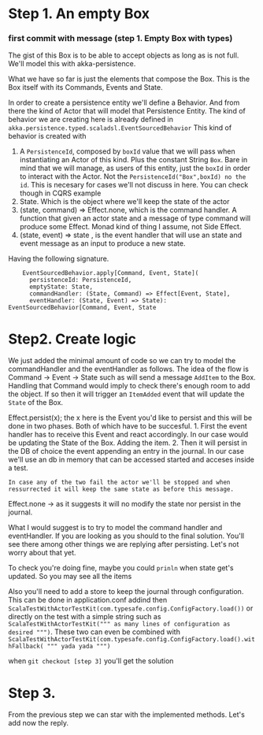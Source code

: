 # Step 1. An empty Box
### first commit with message (step 1. Empty Box with types)

The gist of this Box is to be able to accept objects as long as is not full. We'll model this with akka-persistence.

What we have so far is just the elements that compose the Box. This is the Box itself with its Commands, Events and State.

In order to create a persistence entity we'll define a Behavior. And from there the kind of Actor that will model that Persistence Entity. The kind of behavior we are creating here is already defined in `akka.persistence.typed.scaladsl.EventSourcedBehavior`
This kind of behavior is created with 
1. A `PersistenceId`, composed by `boxId` value that we will pass when instantiating an Actor of this kind. Plus the constant String `Box`.  Bare in  mind that we will manage, as  users of this entity, just  the `boxId` in order to interact with the Actor. Not the `PersistenceId("Box",boxId) no the id`. This is necesary for cases we'll not discuss in here. You can check though in CQRS example
2. State. Which is the object where we'll keep the state of the actor
3. (state, command) => Effect.none, which is the command handler. A function that given an actor state and a message of type command will produce some Effect. Monad kind of thing I assume, not Side Effect.
4. (state, event) => state , is the event handler that will use an state and event message as an input to produce a new state.

Having the following signature.  
```   
    EventSourcedBehavior.apply[Command, Event, State](
      persistenceId: PersistenceId,
      emptyState: State,
      commandHandler: (State, Command) => Effect[Event, State],
      eventHandler: (State, Event) => State): EventSourcedBehavior[Command, Event, State
```


# Step2. Create logic

We just added the minimal amount of code so we can try to model the commandHandler and the eventHandler as follows. The idea of the flow is Command -> Event -> State such as will send a message `AddItem` to the Box. Handling that Command would imply to check there's enough room to add the object. If so then it will trigger an `ItemAdded` event that will update the `State` of the Box.

Effect.persist(x); the x here is the Event you'd like to persist and this will be done in two phases. Both of which have to be succesful.
    1. First the event handler has to receive this Event and react accordingly. In our case would be updating the State of the Box. Adding the item.
    2. Then it will persist in the DB of choice the event appending an entry in the journal. In our case we'll use an db in memory that can be accessed started and acceses inside a test.

    In case any of the two fail the actor we'll be stopped and when ressurrected it will keep the same state as before this message. 

Effect.none -> as it suggests it will no modify the state nor persist in the journal. 

What I would suggest is to try to model the command handler and eventHandler. If you are looking as you should to the final solution. You'll see there among other things we are replying after persisting. Let's not worry about that yet.

To check you're doing fine, maybe you could `prinln` when state get's updated. So you may see all the items

Also you'll need to add a store to keep the journal through configuration. This can be done in application.conf addind then `ScalaTestWithActorTestKit(com.typesafe.config.ConfigFactory.load())` or directly on the test with a simple string such as `ScalaTestWithActorTestKit(""" as many lines of configuration as desired """)`. These two can even be combined with `ScalaTestWithActorTestKit(com.typesafe.config.ConfigFactory.load().withFallback( """ yada yada """)`

when `git checkout [step 3]` you'll get the solution


# Step 3. 

From the previous step we can star with the implemented methods. Let's add now the reply.